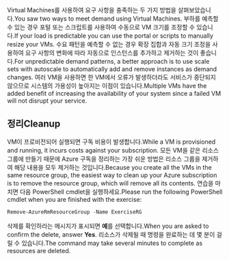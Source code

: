 <span data-ttu-id="3f19b-101">Virtual Machines를 사용하여 요구 사항을 충족하는 두 가지 방법을 살펴보았습니다.</span><span class="sxs-lookup"><span data-stu-id="3f19b-101">You saw two ways to meet demand using Virtual Machines.</span></span> <span data-ttu-id="3f19b-102">부하를 예측할 수 있는 경우 포털 또는 스크립트를 사용하여 수동으로 VM 크기를 조정할 수 있습니다.</span><span class="sxs-lookup"><span data-stu-id="3f19b-102">If your load is predictable you can use the portal or scripts to manually resize your VMs.</span></span> <span data-ttu-id="3f19b-103">수요 패턴을 예측할 수 없는 경우 확장 집합과 자동 크기 조정을 사용하여 요구 사항의 변화에 따라 자동으로 인스턴스를 추가하고 제거하는 것이 좋습니다.</span><span class="sxs-lookup"><span data-stu-id="3f19b-103">For unpredictable demand patterns, a better approach is to use scale sets with autoscale to automatically add and remove instances as demand changes.</span></span> <span data-ttu-id="3f19b-104">여러 VM을 사용하면 한 VM에서 오류가 발생하더라도 서비스가 중단되지 않으므로 시스템의 가용성이 높아지는 이점이 있습니다.</span><span class="sxs-lookup"><span data-stu-id="3f19b-104">Multiple VMs have the added benefit of increasing the availability of your system since a failed VM will not disrupt your service.</span></span>

## <a name="cleanup"></a><span data-ttu-id="3f19b-105">정리</span><span class="sxs-lookup"><span data-stu-id="3f19b-105">Cleanup</span></span>

<span data-ttu-id="3f19b-106">VM이 프로비전되어 실행되면 구독 비용이 발생합니다.</span><span class="sxs-lookup"><span data-stu-id="3f19b-106">While a VM is provisioned and running, it incurs costs against your subscription.</span></span> <span data-ttu-id="3f19b-107">모든 VM을 같은 리소스 그룹에 만들기 때문에 Azure 구독을 정리하는 가장 쉬운 방법은 리소스 그룹을 제거하여 해당 내용을 모두 제거하는 것입니다.</span><span class="sxs-lookup"><span data-stu-id="3f19b-107">Because you create all the VMs in the same resource group, the easiest way to clean up your Azure subscription is to remove the resource group, which will remove all its contents.</span></span> <span data-ttu-id="3f19b-108">연습을 마치면 다음 PowerShell cmdlet을 실행하세요.</span><span class="sxs-lookup"><span data-stu-id="3f19b-108">Please run the following PowerShell cmdlet when you are finished with the exercise:</span></span>

   ```powershell
   Remove-AzureRmResourceGroup -Name ExerciseRG
   ```

<span data-ttu-id="3f19b-109">삭제를 확인하라는 메시지가 표시되면 **예**를 선택합니다.</span><span class="sxs-lookup"><span data-stu-id="3f19b-109">When you are asked to confirm the delete, answer **Yes**.</span></span> <span data-ttu-id="3f19b-110">리소스가 삭제될 때 명령을 완료하는 데 몇 분이 걸릴 수 있습니다.</span><span class="sxs-lookup"><span data-stu-id="3f19b-110">The command may take several minutes to complete as resources are deleted.</span></span>